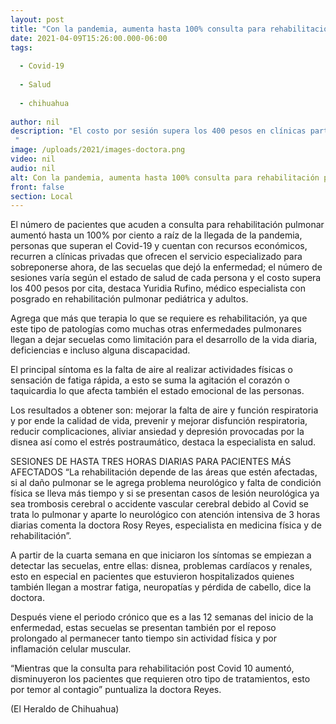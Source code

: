 ```yaml
---
layout: post
title: "Con la pandemia, aumenta hasta 100% consulta para rehabilitación pulmonar"
date: 2021-04-09T15:26:00.000-06:00
tags:
  
  - Covid-19
  
  - Salud
  
  - chihuahua
  
author: nil
description: "El costo por sesión supera los 400 pesos en clínicas particulares y algunos pacientes requieren hasta tres horas diarias de tratamiento "
image: /uploads/2021/images-doctora.png
video: nil
audio: nil
alt: Con la pandemia, aumenta hasta 100% consulta para rehabilitación pulmonar
front: false
section: Local
---
```


El número de pacientes que acuden a consulta para rehabilitación pulmonar aumentó hasta un 100% por ciento a raíz de la llegada de la pandemia, personas que superan el Covid-19 y cuentan con recursos económicos, recurren a clínicas privadas que ofrecen el servicio especializado para sobreponerse ahora, de las secuelas que dejó la enfermedad; el número de sesiones varía según el estado de salud de cada persona y el costo supera los 400 pesos por cita, destaca Yuridia Rufino, médico especialista con posgrado en rehabilitación pulmonar pediátrica y adultos.

Agrega que más que terapia lo que se requiere es rehabilitación, ya que este tipo de patologías como muchas otras enfermedades pulmonares llegan a dejar secuelas como limitación para el desarrollo de la vida diaria, deficiencias e incluso alguna discapacidad.

El principal síntoma es la falta de aire al realizar actividades físicas o sensación de fatiga rápida, a esto se suma la agitación el corazón o taquicardia lo que afecta también el estado emocional de las personas.

Los resultados a obtener son: mejorar la falta de aire y función respiratoria y por ende la calidad de vida, prevenir y mejorar disfunción respiratoria, reducir complicaciones, aliviar ansiedad y depresión provocadas por la disnea así como el estrés postraumático, destaca la especialista en salud.

SESIONES DE HASTA TRES HORAS DIARIAS PARA PACIENTES MÁS AFECTADOS
“La rehabilitación depende de las áreas que estén afectadas, si al daño pulmonar se le agrega problema neurológico y falta de condición física se lleva más tiempo y si se presentan casos de lesión neurológica ya sea trombosis cerebral o accidente vascular cerebral debido al Covid se trata lo pulmonar y aparte lo neurológico con atención intensiva de 3 horas diarias comenta la doctora Rosy Reyes, especialista en medicina física y de rehabilitación”.

A partir de la cuarta semana en que iniciaron los síntomas se empiezan a detectar las secuelas, entre ellas: disnea, problemas cardíacos y renales, esto en especial en pacientes que estuvieron hospitalizados quienes también llegan a mostrar fatiga, neuropatías y pérdida de cabello, dice la doctora.

Después viene el periodo crónico que es a las 12 semanas del inicio de la enfermedad, estas secuelas se presentan también por el reposo prolongado al permanecer tanto tiempo sin actividad física y por inflamación celular muscular.

“Mientras que la consulta para rehabilitación post Covid 10 aumentó, disminuyeron los pacientes que requieren otro tipo de tratamientos, esto por temor al contagio” puntualiza la doctora Reyes.

(El Heraldo de Chihuahua)
